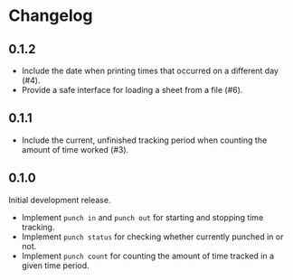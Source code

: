 # Changelog

## 0.1.2

- Include the date when printing times that occurred on a different day (#4).
- Provide a safe interface for loading a sheet from a file (#6).

## 0.1.1

- Include the current, unfinished tracking period when counting the amount of time worked (#3).

## 0.1.0

Initial development release.

- Implement `punch in` and `punch out` for starting and stopping time tracking.
- Implement `punch status` for checking whether currently punched in or not.
- Implement `punch count` for counting the amount of time tracked in a given time period.

